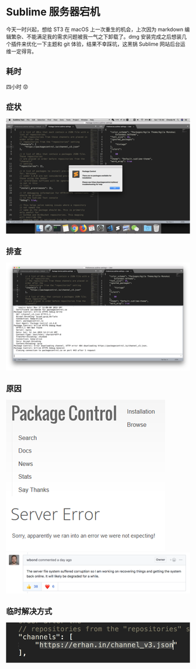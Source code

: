 # Sublime 服务器宕机

今天一时兴起，想给 ST3 在 macOS 上一次重生的机会，上次因为 markdown 编辑繁杂、不能满足我的需求问题被我一气之下卸载了。dmg 安装完成之后想装几个插件来优化一下主题和 git 体验，结果不幸踩坑，这黑锅 Sublime 网站后台运维一定得背。

## 耗时

四小时 😡

## 症状

![no-package-available](sublime/1.png)

## 排查

![channel_v3.json 404](sublime/2.png)

## 原因

![server error](sublime/5.png)
![github issue](sublime/6.png)

## 临时解决方式

![erhan.in](sublime/4.png)
